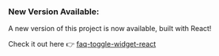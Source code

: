 ### New Version Available:

A new version of this project is now available, built with React!

Check it out here 👉 [faq-toggle-widget-react](https://github.com/feramjo-webdev/faq-toggle-widget-react.git)

